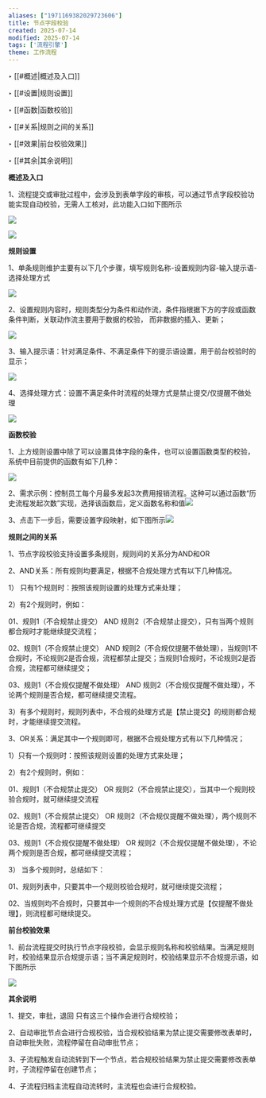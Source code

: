 ```yaml
---
aliases: ["1971169382029723606"]
title: 节点字段校验
created: 2025-07-14
modified: 2025-07-14
tags: ['流程引擎']
theme: 工作流程
---
```


‣ [[#概述|概述及入口]]

‣ [[#设置|规则设置]]

‣ [[#函数|函数校验]]

‣ [[#关系|规则之间的关系]]

‣ [[#效果|前台校验效果]]

‣ [[#其余|其余说明]]

**概述及入口**

1、流程提交或审批过程中，会涉及到表单字段的审核，可以通过节点字段校验功能实现自动校验，无需人工核对，此功能入口如下图所示

![](77557c6a97ba3c55f864acb478cc9e28.jpg)

![](da82f65692d782428d1577142015ac79.jpg)

**规则设置**

1、单条规则维护主要有以下几个步骤，填写规则名称-设置规则内容-输入提示语-选择处理方式

![](b9f45fe6fc2e0fa8c8c482ea213cdbf0.jpg)

2、设置规则内容时，规则类型分为条件和动作流，条件指根据下方的字段或函数条件判断，关联动作流主要用于数据的校验， 而非数据的插入、更新；

![](ce3093bec5c31c392e727cc6b07c9521.jpg)

3、输入提示语：针对满足条件、不满足条件下的提示语设置，用于前台校验时的显示；

![](004c56fd43be9c9e7276123ed67cb70a.jpg)

4、选择处理方式：设置不满足条件时流程的处理方式是禁止提交/仅提醒不做处理

![](4bafdb23c01c149185f9b50bafad0ff2.jpg)

**函数校验**

1、上方规则设置中除了可以设置具体字段的条件，也可以设置函数类型的校验，系统中目前提供的函数有如下几种：

![](523776f9082a5258184d5d031509e24e.jpg)

2、需求示例：控制员工每个月最多发起3次费用报销流程。这种可以通过函数“历史流程发起次数”实现，选择该函数后，定义函数名称和值![](5118d4e60574d09a15dd12f44403ed36.jpg)

3、点击下一步后，需要设置字段映射，如下图所示![](81122af3a23b2275a6414de0cb2a3645.jpg)

**规则之间的关系**

1、节点字段校验支持设置多条规则，规则间的关系分为AND和OR

2、AND关系：所有规则均要满足，根据不合规处理方式有以下几种情况。

1） 只有1个规则时：按照该规则设置的处理方式来处理；

2）有2个规则时，例如：

01、规则1（不合规禁止提交） AND 规则2（不合规禁止提交），只有当两个规则都合规时才能继续提交流程；

02、规则1（不合规禁止提交） AND 规则2（不合规仅提醒不做处理），当规则1不合规时，不论规则2是否合规，流程都禁止提交；当规则1合规时，不论规则2是否合规，流程都可继续提交；

03、规则1（不合规仅提醒不做处理） AND 规则2（不合规仅提醒不做处理），不论两个规则是否合规，都可继续提交流程。

3）有多个规则时，规则列表中，不合规的处理方式是【禁止提交】的规则都合规时，才能继续提交流程。

3、OR关系：满足其中一个规则即可，根据不合规处理方式有以下几种情况；

1）只有一个规则时：按照该规则设置的处理方式来处理；

2）有2个规则时，例如：

01、规则1（不合规禁止提交） OR 规则2（不合规禁止提交），当其中一个规则校验合规时，就可继续提交流程

02、规则1（不合规禁止提交） OR 规则2（不合规仅提醒不做处理），两个规则不论是否合规，流程都可继续提交

03、规则1（不合规仅提醒不做处理） OR 规则2（不合规仅提醒不做处理），不论两个规则是否合规，都可继续提交流程；

3） 当多个规则时，总结如下：

01、规则列表中，只要其中一个规则校验合规时，就可继续提交流程；

02、当规则均不合规时，只要其中一个规则的不合规处理方式是【仅提醒不做处理】，则流程都可继续提交。

**前台校验效果**

1、前台流程提交时执行节点字段校验，会显示规则名称和校验结果。当满足规则时，校验结果显示合规提示语；当不满足规则时，校验结果显示不合规提示语，如下图所示

![](e78d95ae65107e0e20b97c3571bccb70.jpg)

**其余说明**

1、提交，审批，退回 只有这三个操作会进行合规校验；

2、自动审批节点会进行合规校验，当合规校验结果为禁止提交需要修改表单时，自动审批失败，流程停留在自动审批节点；

3、子流程触发自动流转到下一个节点，若合规校验结果为禁止提交需要修改表单时，子流程停留在创建节点；

4、子流程归档主流程自动流转时，主流程也会进行合规校验。